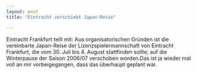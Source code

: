 ```yaml
---
layout: post
title: "Eintracht verschiebt Japan-Reise"

---
```


Eintracht Frankfurt teilt mit: Aus organisatorischen Gründen ist die vereinbarte Japan-Reise der Lizenzspielermannschaft von Eintracht Frankfurt, die vom 30. Juli bis 4. August stattfinden sollte, auf die Winterpause der Saison 2006/07 verschoben worden.Das ist ja wieder mal voll an mir vorbeigegangen, dass das überhaupt geplant war. 


